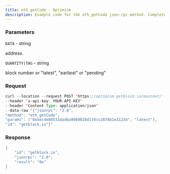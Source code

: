 ```yaml
---
title: eth_getCode - Optimism
description: Example code for the eth_getCode json-rpc method. Сomplete guide on how to use eth_getCode json-rpc in GetBlock.io Web3 documentation.
---
```


### Parameters


`DATA` - string

address.

`QUANTITY|TAG` - string

block number or "latest", "earliest" or "pending"

### Request

``` java
curl --location --request POST 'https://optimism.getblock.io/mainnet/' 
--header 'x-api-key: YOUR-API-KEY' 
--header 'Content-Type: application/json' 
--data-raw '{"jsonrpc": "2.0",
"method": "eth_getCode",
"params": ["0xbec4e80531dad6a9989828d174cc2878b1e3123d", "latest"],
"id": "getblock.io"}'
```

###  Response

``` java
{
    "id": "getblock.io",
    "jsonrpc": "2.0",
    "result": "0x"
}
```


